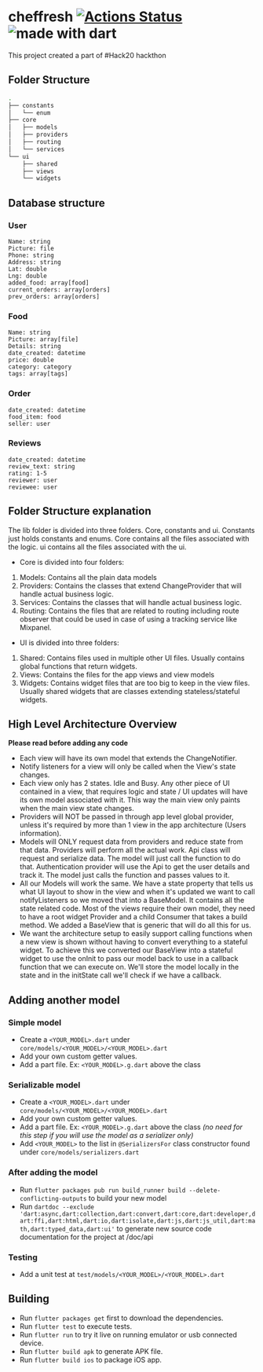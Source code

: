 # cheffresh [![Actions Status](https://github.com/FreshOver/cheffresh/workflows/Build%20and%20Test/badge.svg)](https://github.com/FreshOver/cheffresh/actions) <img src="https://img.shields.io/badge/made%20with-dart-blue.svg" alt="made with dart">

This project created a part of #Hack20 hackthon

## Folder Structure

```bash
.
├── constants
│   └── enum
├── core
│   ├── models
│   ├── providers
│   ├── routing
│   └── services
└── ui
    ├── shared
    ├── views
    └── widgets
```

## Database structure
### User
```
Name: string
Picture: file
Phone: string
Address: string
Lat: double
Lng: double
added_food: array[food]
current_orders: array[orders]
prev_orders: array[orders]
```

### Food
```
Name: string
Picture: array[file]
Details: string
date_created: datetime
price: double
category: category
tags: array[tags]
```

### Order
```
date_created: datetime
food_item: food
seller: user
```

### Reviews
```
date_created: datetime
review_text: string
rating: 1-5
reviewer: user
reviewee: user
```

## Folder Structure explanation
 The lib folder is divided into three folders. Core, constants and ui. Constants just holds constants and enums. Core contains all the files associated with the logic. ui contains all the files associated with the ui. 

- Core is divided into four folders:
1. Models: Contains all the plain data models
2. Providers: Contains the classes that extend ChangeProvider that will handle actual business logic.
3. Services: Contains the classes that will handle actual business logic.
4. Routing: Contains the files that are related to routing including route observer that could be used in case of using a tracking service like Mixpanel.

- UI is divided into three folders:
1. Shared: Contains files used in multiple other UI files. Usually contains global functions that return widgets.
2. Views: Contains the files for the app views and view models
3. Widgets: Contains widget files that are too big to keep in the view files. Usually shared widgets that are classes extending stateless/stateful widgets.

## High Level Architecture Overview
**Please read before adding any code**
- Each view will have its own model that extends the ChangeNotifier.
- Notify listeners for a view will only be called when the View's state changes.
- Each view only has 2 states. Idle and Busy. Any other piece of UI contained in a view, that requires logic and state / UI updates will have its own model associated with it. This way the main view only paints when the main view state changes.
- Providers will NOT be passed in through app level global provider, unless it's required by more than 1 view in the app architecture (Users information).
- Models will ONLY request data from providers and reduce state from that data.
Providers will perform all the actual work. Api class will request and serialize data. The model will just call the function to do that. Authentication provider will use the Api to get the user details and track it. The model just calls the function and passes values to it.
- All our Models will work the same. We have a state property that tells us what UI layout to show in the view and when it's updated we want to call notifyListeners so we moved that into a BaseModel. It contains all the state related code.
Most of the views require their own model, they need to have a root widget Provider and a child Consumer that takes a build method. We added a BaseView that is generic that will do all this for us. 
- We want the architecture setup to easily support calling functions when a new view is shown without having to convert everything to a stateful widget. To achieve this we converted our BaseView into a stateful widget to use the onInit to pass our model back to use in a callback function that we can execute on. We'll store the model locally in the state and in the initState call we'll check if we have a callback.

## Adding another model

### Simple model

- Create a `<YOUR_MODEL>.dart` under `core/models/<YOUR_MODEL>/<YOUR_MODEL>.dart`
- Add your own custom getter values.
- Add a part file. Ex: `<YOUR_MODEL>.g.dart` above the class

### Serializable model

- Create a `<YOUR_MODEL>.dart` under `core/models/<YOUR_MODEL>/<YOUR_MODEL>.dart`
- Add your own custom getter values.
- Add a part file. Ex: `<YOUR_MODEL>.g.dart` above the class *(no need for this step if you will use the model as a serializer only)*
- Add `<YOUR_MODEL>` to the list in `@SerializersFor` class constructor found under `core/models/serializers.dart`

### After adding the model
- Run `flutter packages pub run build_runner build --delete-conflicting-outputs` to build your new model
- Run `dartdoc --exclude 'dart:async,dart:collection,dart:convert,dart:core,dart:developer,dart:ffi,dart:html,dart:io,dart:isolate,dart:js,dart:js_util,dart:math,dart:typed_data,dart:ui'` to generate new source code documentation for the project at <root>/doc/api

### Testing
- Add a unit test at `test/models/<YOUR_MODEL>/<YOUR_MODEL>.dart`

## Building ##
  - Run `flutter packages get` first to download the dependencies.
  - Run `flutter test` to execute tests.
  - Run `flutter run` to try it live on running emulator or usb connected device.
  - Run `flutter build apk` to generate APK file.
  - Run `flutter build ios` to package iOS app.
